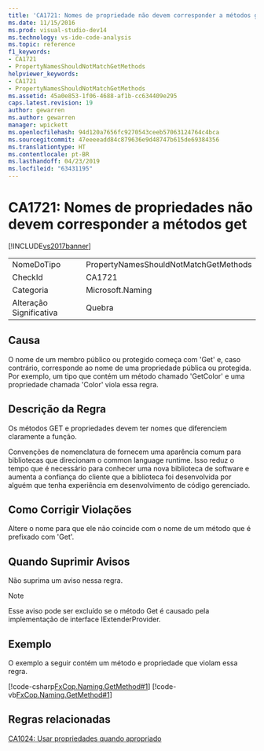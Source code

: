 ```yaml
---
title: 'CA1721: Nomes de propriedade não devem corresponder a métodos get | Microsoft Docs'
ms.date: 11/15/2016
ms.prod: visual-studio-dev14
ms.technology: vs-ide-code-analysis
ms.topic: reference
f1_keywords:
- CA1721
- PropertyNamesShouldNotMatchGetMethods
helpviewer_keywords:
- CA1721
- PropertyNamesShouldNotMatchGetMethods
ms.assetid: 45a0e853-1f06-4688-af1b-cc634409e295
caps.latest.revision: 19
author: gewarren
ms.author: gewarren
manager: wpickett
ms.openlocfilehash: 94d120a7656fc9270543ceeb57063124764c4bca
ms.sourcegitcommit: 47eeeeadd84c879636e9d48747b615de69384356
ms.translationtype: HT
ms.contentlocale: pt-BR
ms.lasthandoff: 04/23/2019
ms.locfileid: "63431195"
---
```

# <a name="ca1721-property-names-should-not-match-get-methods"></a>CA1721: Nomes de propriedades não devem corresponder a métodos get
[!INCLUDE[vs2017banner](../includes/vs2017banner.md)]

|||
|-|-|
|NomeDoTipo|PropertyNamesShouldNotMatchGetMethods|
|CheckId|CA1721|
|Categoria|Microsoft.Naming|
|Alteração Significativa|Quebra|

## <a name="cause"></a>Causa
 O nome de um membro público ou protegido começa com 'Get' e, caso contrário, corresponde ao nome de uma propriedade pública ou protegida. Por exemplo, um tipo que contém um método chamado 'GetColor' e uma propriedade chamada 'Color' viola essa regra.

## <a name="rule-description"></a>Descrição da Regra
 Os métodos GET e propriedades devem ter nomes que diferenciem claramente a função.

 Convenções de nomenclatura de fornecem uma aparência comum para bibliotecas que direcionam o common language runtime. Isso reduz o tempo que é necessário para conhecer uma nova biblioteca de software e aumenta a confiança do cliente que a biblioteca foi desenvolvida por alguém que tenha experiência em desenvolvimento de código gerenciado.

## <a name="how-to-fix-violations"></a>Como Corrigir Violações
 Altere o nome para que ele não coincide com o nome de um método que é prefixado com 'Get'.

## <a name="when-to-suppress-warnings"></a>Quando Suprimir Avisos
 Não suprima um aviso nessa regra.

> [!NOTE]
> Esse aviso pode ser excluído se o método Get é causado pela implementação de interface IExtenderProvider.

## <a name="example"></a>Exemplo
 O exemplo a seguir contém um método e propriedade que violam essa regra.

 [!code-csharp[FxCop.Naming.GetMethod#1](../snippets/csharp/VS_Snippets_CodeAnalysis/FxCop.Naming.GetMethod/cs/FxCop.Naming.GetMethod.cs#1)]
 [!code-vb[FxCop.Naming.GetMethod#1](../snippets/visualbasic/VS_Snippets_CodeAnalysis/FxCop.Naming.GetMethod/vb/FxCop.Naming.GetMethod.vb#1)]

## <a name="related-rules"></a>Regras relacionadas
 [CA1024: Usar propriedades quando apropriado](../code-quality/ca1024-use-properties-where-appropriate.md)
